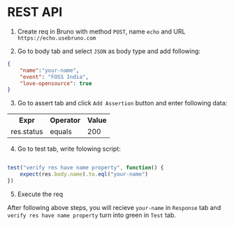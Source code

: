 # REST API

1. Create req in Bruno with method `POST`, name `echo` and URL `https://echo.usebruno.com`

2. Go to body tab and select `JSON` as body type and add following:
```json
{
    "name":"your-name",
    "event": "FOSS India",
    "love-opensource": true
}
```

3. Go to assert tab and click `Add Assertion`  button and enter following data:

<table>
<tr>
    <th> Expr </th>
    <th> Operator </th>
    <th> Value </th>
</tr>
<tr>
    <td> res.status</td>
    <td> equals</td>
    <td> 200 </td>
</tr>
</table>

4. Go to test tab, write folowing script:
```js

test("verify res have name property", function() {
    expect(res.body.name).to.eql("your-name")
})
```

5. Execute the req

After following above steps, you will recieve `your-name` in `Response` tab and `verify res have name property` turn into green in `Test` tab.

